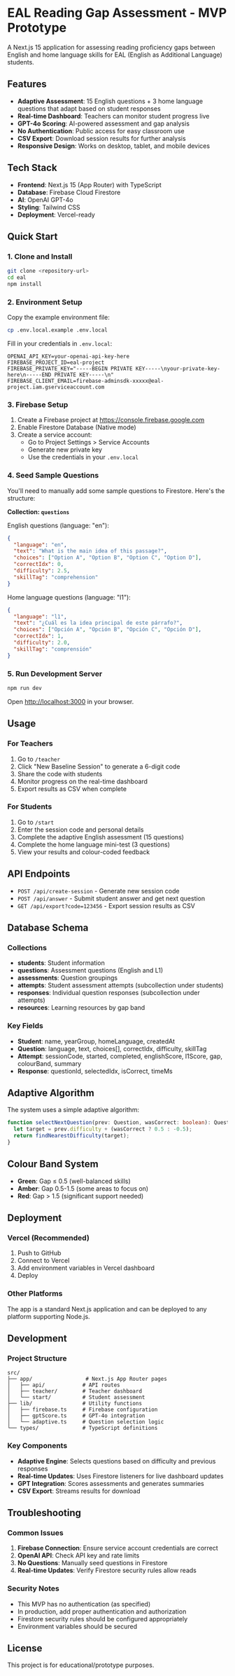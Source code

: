 # EAL Reading Gap Assessment - MVP Prototype

A Next.js 15 application for assessing reading proficiency gaps between English and home language skills for EAL (English as Additional Language) students.

## Features

- **Adaptive Assessment**: 15 English questions + 3 home language questions that adapt based on student responses
- **Real-time Dashboard**: Teachers can monitor student progress live
- **GPT-4o Scoring**: AI-powered assessment and gap analysis
- **No Authentication**: Public access for easy classroom use
- **CSV Export**: Download session results for further analysis
- **Responsive Design**: Works on desktop, tablet, and mobile devices

## Tech Stack

- **Frontend**: Next.js 15 (App Router) with TypeScript
- **Database**: Firebase Cloud Firestore
- **AI**: OpenAI GPT-4o
- **Styling**: Tailwind CSS
- **Deployment**: Vercel-ready

## Quick Start

### 1. Clone and Install

```bash
git clone <repository-url>
cd eal
npm install
```

### 2. Environment Setup

Copy the example environment file:

```bash
cp .env.local.example .env.local
```

Fill in your credentials in `.env.local`:

```env
OPENAI_API_KEY=your-openai-api-key-here
FIREBASE_PROJECT_ID=eal-project
FIREBASE_PRIVATE_KEY="-----BEGIN PRIVATE KEY-----\nyour-private-key-here\n-----END PRIVATE KEY-----\n"
FIREBASE_CLIENT_EMAIL=firebase-adminsdk-xxxxx@eal-project.iam.gserviceaccount.com
```

### 3. Firebase Setup

1. Create a Firebase project at https://console.firebase.google.com
2. Enable Firestore Database (Native mode)
3. Create a service account:
   - Go to Project Settings > Service Accounts
   - Generate new private key
   - Use the credentials in your `.env.local`

### 4. Seed Sample Questions

You'll need to manually add some sample questions to Firestore. Here's the structure:

**Collection: `questions`**

English questions (language: "en"):

```json
{
  "language": "en",
  "text": "What is the main idea of this passage?",
  "choices": ["Option A", "Option B", "Option C", "Option D"],
  "correctIdx": 0,
  "difficulty": 2.5,
  "skillTag": "comprehension"
}
```

Home language questions (language: "l1"):

```json
{
  "language": "l1",
  "text": "¿Cuál es la idea principal de este párrafo?",
  "choices": ["Opción A", "Opción B", "Opción C", "Opción D"],
  "correctIdx": 1,
  "difficulty": 2.0,
  "skillTag": "comprensión"
}
```

### 5. Run Development Server

```bash
npm run dev
```

Open [http://localhost:3000](http://localhost:3000) in your browser.

## Usage

### For Teachers

1. Go to `/teacher`
2. Click "New Baseline Session" to generate a 6-digit code
3. Share the code with students
4. Monitor progress on the real-time dashboard
5. Export results as CSV when complete

### For Students

1. Go to `/start`
2. Enter the session code and personal details
3. Complete the adaptive English assessment (15 questions)
4. Complete the home language mini-test (3 questions)
5. View your results and colour-coded feedback

## API Endpoints

- `POST /api/create-session` - Generate new session code
- `POST /api/answer` - Submit student answer and get next question
- `GET /api/export?code=123456` - Export session results as CSV

## Database Schema

### Collections

- **students**: Student information
- **questions**: Assessment questions (English and L1)
- **assessments**: Question groupings
- **attempts**: Student assessment attempts (subcollection under students)
- **responses**: Individual question responses (subcollection under attempts)
- **resources**: Learning resources by gap band

### Key Fields

- **Student**: name, yearGroup, homeLanguage, createdAt
- **Question**: language, text, choices[], correctIdx, difficulty, skillTag
- **Attempt**: sessionCode, started, completed, englishScore, l1Score, gap, colourBand, summary
- **Response**: questionId, selectedIdx, isCorrect, timeMs

## Adaptive Algorithm

The system uses a simple adaptive algorithm:

```typescript
function selectNextQuestion(prev: Question, wasCorrect: boolean): Question {
  let target = prev.difficulty + (wasCorrect ? 0.5 : -0.5);
  return findNearestDifficulty(target);
}
```

## Colour Band System

- **Green**: Gap ≤ 0.5 (well-balanced skills)
- **Amber**: Gap 0.5-1.5 (some areas to focus on)
- **Red**: Gap > 1.5 (significant support needed)

## Deployment

### Vercel (Recommended)

1. Push to GitHub
2. Connect to Vercel
3. Add environment variables in Vercel dashboard
4. Deploy

### Other Platforms

The app is a standard Next.js application and can be deployed to any platform supporting Node.js.

## Development

### Project Structure

```
src/
├── app/                 # Next.js App Router pages
│   ├── api/            # API routes
│   ├── teacher/        # Teacher dashboard
│   └── start/          # Student assessment
├── lib/                # Utility functions
│   ├── firebase.ts     # Firebase configuration
│   ├── gptScore.ts     # GPT-4o integration
│   └── adaptive.ts     # Question selection logic
└── types/              # TypeScript definitions
```

### Key Components

- **Adaptive Engine**: Selects questions based on difficulty and previous responses
- **Real-time Updates**: Uses Firestore listeners for live dashboard updates
- **GPT Integration**: Scores assessments and generates summaries
- **CSV Export**: Streams results for download

## Troubleshooting

### Common Issues

1. **Firebase Connection**: Ensure service account credentials are correct
2. **OpenAI API**: Check API key and rate limits
3. **No Questions**: Manually seed questions in Firestore
4. **Real-time Updates**: Verify Firestore security rules allow reads

### Security Notes

- This MVP has no authentication (as specified)
- In production, add proper authentication and authorization
- Firestore security rules should be configured appropriately
- Environment variables should be secured

## License

This project is for educational/prototype purposes.
